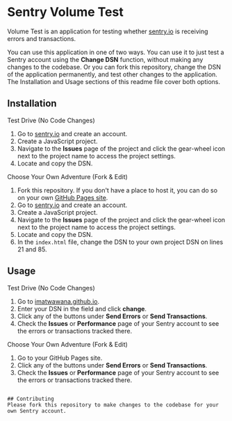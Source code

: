 # Sentry Volume Test

Volume Test is an application for testing whether [sentry.io](https://sentry.io) is receiving errors and transactions.

You can use this application in one of two ways. You can use it to just test a Sentry account using the **Change DSN** function, without making any changes to the codebase. Or you can fork this repository, change the DSN of the application permanently, and test other changes to the application. The Installation and Usage sections of this readme file cover both options.

## Installation

Test Drive (No Code Changes)

1. Go to [sentry.io](https://sentry.io) and create an account.
1. Create a JavaScript project.
1. Navigate to the **Issues** page of the project and click the gear-wheel icon next to the project name to access the project settings.
1. Locate and copy the DSN.

Choose Your Own Adventure (Fork & Edit)
1. Fork this repository. If you don't have a place to host it, you can do so on your own [GitHub Pages site](https://pages.github.com/).
1. Go to [sentry.io](https://sentry.io) and create an account.
1. Create a JavaScript project.
1. Navigate to the **Issues** page of the project and click the gear-wheel icon next to the project name to access the project settings.
1. Locate and copy the DSN.
1. In the `index.html` file, change the DSN to your own project DSN on lines 21 and 85.

## Usage

Test Drive (No Code Changes)

1. Go to [imatwawana.github.io](https://imatwawana.github.io/).
1. Enter your DSN in the field and click **change**.
1. Click any of the buttons under **Send Errors** or **Send Transactions**.
1. Check the **Issues** or **Performance** page of your Sentry account to see the errors or transactions tracked there.

Choose Your Own Adventure (Fork & Edit)
1. Go to your GitHub Pages site.
1. Click any of the buttons under **Send Errors** or **Send Transactions**. 
1. Check the **Issues** or **Performance** page of your Sentry account to see the errors or transactions tracked there.

```

## Contributing
Please fork this repository to make changes to the codebase for your own Sentry account.
